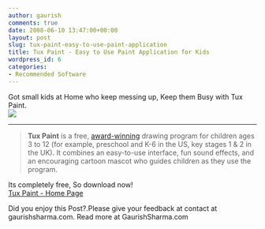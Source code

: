 ```yaml
---
author: gaurish
comments: true
date: 2008-06-10 13:47:00+00:00
layout: post
slug: tux-paint-easy-to-use-paint-application
title: Tux Paint - Easy to Use Paint Application for Kids
wordpress_id: 6
categories:
- Recommended Software
---
```


Got small kids at Home who keep messing up, Keep them Busy with Tux Paint.  
[![](http://www.tuxpaint.org/screenshots/example_simple.png)](http://www.tuxpaint.org/screenshots/example_simple.png)  
********

> **Tux Paint**  is a free, [award-winning](http://www.tuxpaint.org/reviews/) drawing program for children ages 3 to 12 (for example, preschool and K-6 in the US, key stages 1 & 2 in the UK).  It combines an easy-to-use interface, fun sound effects, and an encouraging cartoon mascot who guides children as they use the program.  
  
  
Its completely free, So download now!  
[Tux Paint - Home Page](http://www.tuxpaint.org/)
> 
>   
  


Did you enjoy this Post?.Please give your feedback at contact at gaurishsharma.com.
Read more at GaurishSharma.com

